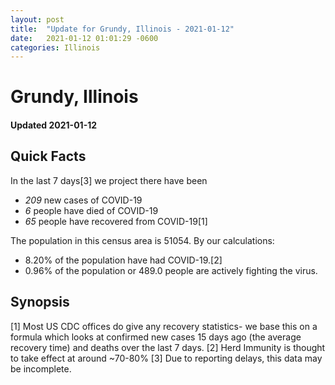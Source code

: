 ```yaml
---
layout: post
title:  "Update for Grundy, Illinois - 2021-01-12"
date:   2021-01-12 01:01:29 -0600
categories: Illinois
---
```


# Grundy, Illinois
#### Updated 2021-01-12

## Quick Facts

In the last 7 days[3] we project there have been
- *209* new cases of COVID-19
- *6* people have died of COVID-19
- *65* people have recovered from COVID-19[1]

The population in this census area is 51054. By our calculations:
- 8.20% of the population have had COVID-19.[2]
- 0.96% of the population or 489.0 people are actively fighting the virus.

## Synopsis




[1] Most US CDC offices do give any recovery statistics- we base this on a formula which looks at confirmed new cases
15 days ago (the average recovery time) and deaths over the last 7 days.
[2] Herd Immunity is thought to take effect at around ~70-80%
[3] Due to reporting delays, this data may be incomplete. 
    